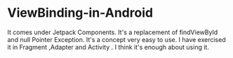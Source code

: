 # ViewBinding-in-Android
It comes under Jetpack Components. It's a replacement of findViewById and null Pointer Exception.
It's a concept very easy to use.
I have exercised it  in Fragment ,Adapter and Activity . I think it's enough about using it.
